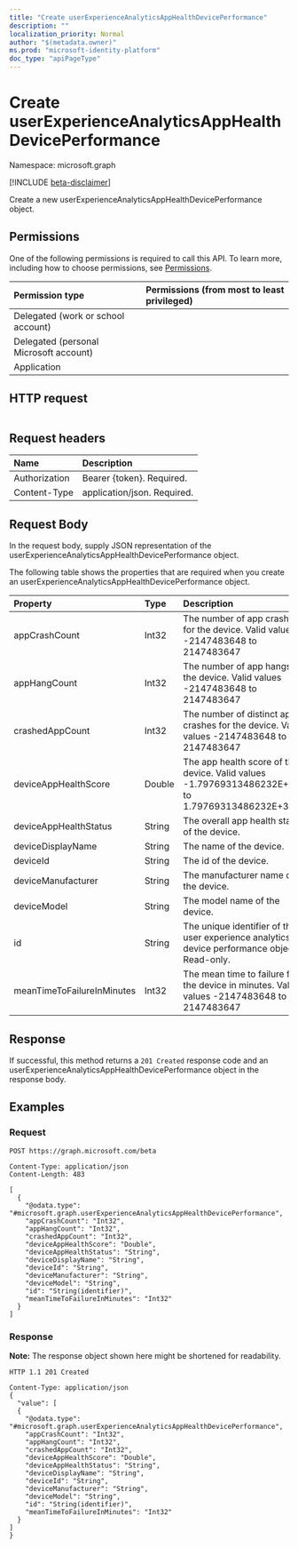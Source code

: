 ```yaml
---
title: "Create userExperienceAnalyticsAppHealthDevicePerformance"
description: ""
localization_priority: Normal
author: "$(metadata.owner)"
ms.prod: "microsoft-identity-platform"
doc_type: "apiPageType"
---
```


# Create userExperienceAnalyticsAppHealthDevicePerformance

Namespace: microsoft.graph

[!INCLUDE [beta-disclaimer](../../includes/beta-disclaimer.md)]

Create a new userExperienceAnalyticsAppHealthDevicePerformance object.

## Permissions

One of the following permissions is required to call this API. To learn more, including how to choose permissions, see [Permissions](/graph/permissions-reference).

| Permission type                        | Permissions (from most to least privileged) |
| :------------------------------------- | :------------------------------------------ |
| Delegated (work or school account)     |                                             |
| Delegated (personal Microsoft account) |                                             |
| Application                            |                                             |

## HTTP request

<!-- {
  "blockType": "ignored"
}
-->

```http

```

## Request headers

| Name          | Description                 |
| :------------ | :-------------------------- |
| Authorization | Bearer {token}. Required.   |
| Content-Type  | application/json. Required. |

## Request Body

In the request body, supply JSON representation of the userExperienceAnalyticsAppHealthDevicePerformance object.

<!-- Actions and Functions -->

<!-- CRUD Methods -->

The following table shows the properties that are required when you create an userExperienceAnalyticsAppHealthDevicePerformance object.

| Property                   | Type   | Description                                                                                      |
| :------------------------- | :----- | :----------------------------------------------------------------------------------------------- |
| appCrashCount              | Int32  | The number of app crashes for the device. Valid values -2147483648 to 2147483647                 |
| appHangCount               | Int32  | The number of app hangs for the device. Valid values -2147483648 to 2147483647                   |
| crashedAppCount            | Int32  | The number of distinct app crashes for the device. Valid values -2147483648 to 2147483647        |
| deviceAppHealthScore       | Double | The app health score of the device. Valid values -1.79769313486232E+308 to 1.79769313486232E+308 |
| deviceAppHealthStatus      | String | The overall app health status of the device.                                                     |
| deviceDisplayName          | String | The name of the device.                                                                          |
| deviceId                   | String | The id of the device.                                                                            |
| deviceManufacturer         | String | The manufacturer name of the device.                                                             |
| deviceModel                | String | The model name of the device.                                                                    |
| id                         | String | The unique identifier of the user experience analytics device performance object. Read-only.     |
| meanTimeToFailureInMinutes | Int32  | The mean time to failure for the device in minutes. Valid values -2147483648 to 2147483647       |

## Response

If successful, this method returns a `201 Created` response code and an userExperienceAnalyticsAppHealthDevicePerformance object in the response body.

## Examples

### Request

<!-- {
  "blockType": "request",
  "name": "create_userexperienceanalyticsapphealthdeviceperformance"
}
-->

```http
POST https://graph.microsoft.com/beta

Content-Type: application/json
Content-Length: 483

[
  {
    "@odata.type": "#microsoft.graph.userExperienceAnalyticsAppHealthDevicePerformance",
    "appCrashCount": "Int32",
    "appHangCount": "Int32",
    "crashedAppCount": "Int32",
    "deviceAppHealthScore": "Double",
    "deviceAppHealthStatus": "String",
    "deviceDisplayName": "String",
    "deviceId": "String",
    "deviceManufacturer": "String",
    "deviceModel": "String",
    "id": "String(identifier)",
    "meanTimeToFailureInMinutes": "Int32"
  }
]

```

### Response

**Note:** The response object shown here might be shortened for readability.

<!-- {
  "blockType": "response",
  "truncated": true,
  "@odata.type": "$(this.ReturnTypeFullName)"
}
-->

```http
HTTP 1.1 201 Created

Content-Type: application/json
{
  "value": [
  {
    "@odata.type": "#microsoft.graph.userExperienceAnalyticsAppHealthDevicePerformance",
    "appCrashCount": "Int32",
    "appHangCount": "Int32",
    "crashedAppCount": "Int32",
    "deviceAppHealthScore": "Double",
    "deviceAppHealthStatus": "String",
    "deviceDisplayName": "String",
    "deviceId": "String",
    "deviceManufacturer": "String",
    "deviceModel": "String",
    "id": "String(identifier)",
    "meanTimeToFailureInMinutes": "Int32"
  }
]
}

```